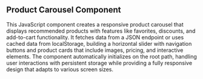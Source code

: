 ## Product Carousel Component

This JavaScript component creates a responsive product carousel that displays recommended products with features like favorites, discounts, and add-to-cart functionality. It fetches data from a JSON endpoint or uses cached data from localStorage, building a horizontal slider with navigation buttons and product cards that include images, pricing, and interactive elements. The component automatically initializes on the root path, handling user interactions with persistent storage while providing a fully responsive design that adapts to various screen sizes.
